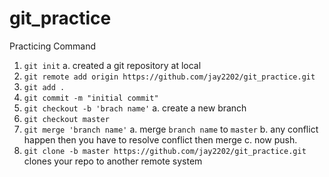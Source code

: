 # git_practice
Practicing Command

1. `git init`
  a. created a git repository at local
2. `git remote add origin https://github.com/jay2202/git_practice.git`
3. `git add .`
4. `git commit -m "initial commit"`
5. `git checkout -b 'brach name'`
   a. create a new branch
6. `git checkout master`
7. `git merge 'branch name'`
   a. merge `branch name` to `master`
   b. any conflict happen then you have to resolve conflict then merge
   c. now push.
8. `git clone -b master https://github.com/jay2202/git_practice.git` clones your repo to another remote system
